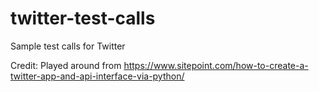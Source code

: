 # twitter-test-calls
Sample test calls for Twitter

Credit: Played around from https://www.sitepoint.com/how-to-create-a-twitter-app-and-api-interface-via-python/


